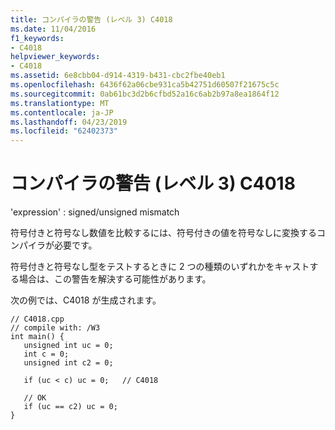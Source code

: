```yaml
---
title: コンパイラの警告 (レベル 3) C4018
ms.date: 11/04/2016
f1_keywords:
- C4018
helpviewer_keywords:
- C4018
ms.assetid: 6e8cbb04-d914-4319-b431-cbc2fbe40eb1
ms.openlocfilehash: 6436f62a06cbe931ca5b42751d60507f21675c5c
ms.sourcegitcommit: 0ab61bc3d2b6cfbd52a16c6ab2b97a8ea1864f12
ms.translationtype: MT
ms.contentlocale: ja-JP
ms.lasthandoff: 04/23/2019
ms.locfileid: "62402373"
---
```

# <a name="compiler-warning-level-3-c4018"></a>コンパイラの警告 (レベル 3) C4018

'expression' : signed/unsigned mismatch

符号付きと符号なし数値を比較するには、符号付きの値を符号なしに変換するコンパイラが必要です。

符号付きと符号なし型をテストするときに 2 つの種類のいずれかをキャストする場合は、この警告を解決する可能性があります。

次の例では、C4018 が生成されます。

```
// C4018.cpp
// compile with: /W3
int main() {
   unsigned int uc = 0;
   int c = 0;
   unsigned int c2 = 0;

   if (uc < c) uc = 0;   // C4018

   // OK
   if (uc == c2) uc = 0;
}
```
